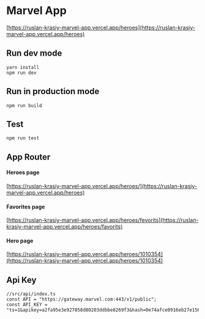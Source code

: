 # Marvel App
[https://ruslan-krasiy-marvel-app.vercel.app/heroes](https://ruslan-krasiy-marvel-app.vercel.app/heroes)


## Run dev mode

```
yarn install
npm run dev
```

## Run in production mode

```
npm run build
```

## Test

```
npm run test
```

## App Router

#### Heroes page
[https://ruslan-krasiy-marvel-app.vercel.app/heroes/](https://ruslan-krasiy-marvel-app.vercel.app/heroes)


#### Favorites page
[https://ruslan-krasiy-marvel-app.vercel.app/heroes/fevorits](https://ruslan-krasiy-marvel-app.vercel.app/heroes/favorits)

#### Hero page
[https://ruslan-krasiy-marvel-app.vercel.app/heroes/1010354](https://ruslan-krasiy-marvel-app.vercel.app/heroes/1010354)

## Api Key

```
//src/api/index.ts
const API = "https://gateway.marvel.com:443/v1/public";
const API_KEY = "ts=1&apikey=a2fa95e3e927058d80203ddbbe8269f3&hash=0e74afce0916eb27e1560c6ad8b3a870";
```